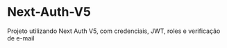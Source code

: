 # Next-Auth-V5
Projeto utilizando Next Auth V5, com credenciais, JWT, roles e verificação de e-mail
